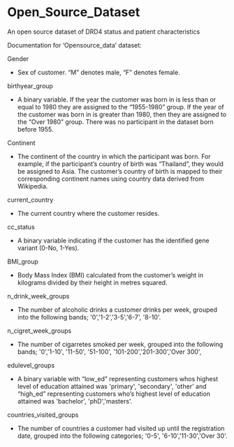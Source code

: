 # Open_Source_Dataset
An open source dataset of DRD4 status and patient characteristics

Documentation for ‘Opensource_data’ dataset:

Gender
-	Sex of customer. “M” denotes male, “F” denotes female. 

birthyear_group
-	A binary variable. If the year the customer was born in is less than or equal to 1980 they are assigned to the “1955-1980” group. If the year of the customer was born in is greater than 1980, then they are assigned to the “Over 1980” group. 
There was no participant in the dataset born before 1955. 

Continent
-	The continent of the country in which the participant was born. For example, if the participant’s country of birth was “Thailand”, they would be assigned to Asia. The customer’s country of birth is mapped to their corresponding continent names using country data derived from Wikipedia. 

current_country
-	The current country where the customer resides.

cc_status
-	A binary variable indicating if the customer has the identified gene variant (0-No, 1-Yes).

BMI_group
-	Body Mass Index (BMI) calculated from the customer’s weight in kilograms divided by their height in metres squared. 

n_drink_week_groups
-	The number of alcoholic drinks a customer drinks per week, grouped into the following bands;  '0','1-2','3-5','6-7', '8-10'.

n_cigret_week_groups
-	The number of cigarretes smoked per week, grouped into the following bands; '0','1-10', '11-50', '51-100', '101-200','201-300','Over 300',

edulevel_groups
-	A binary variable with “low_ed” representing customers whos highest level of education attained was 'primary', 'secondary', 'other'  and “high_ed” representing customers who’s highest level of education attained was 'bachelor', 'phD','masters'.

countries_visited_groups
-	The number of countries a customer had visited up until the registration date, grouped into the following categories; '0-5', '6-10','11-30','Over 30'.
